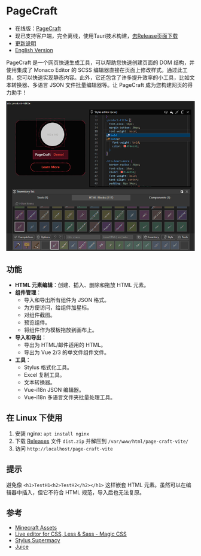 # PageCraft

- 在线版：[PageCraft](https://canwdev.github.io/page-craft-vite/#/)
- 现已支持客户端，完全离线，使用Tauri技术构建，[去Release页面下载](https://github.com/canwdev/page-craft-vite/releases)
- [更新说明](./public/release-notes.md)
- [English Version](./README-en.md)

PageCraft 是一个网页快速生成工具，可以帮助您快速创建页面的 DOM 结构，并使用集成了 Monaco Editor 的 SCSS 编辑器直接在页面上修改样式。通过此工具，您可以快速实现静态内容。此外，它还包含了许多提升效率的小工具，比如文本转换器、多语言 JSON 文件批量编辑器等。让 PageCraft 成为您构建网页的得力助手！

![img](./screenshot.png)

## 功能

- **HTML 元素编辑**：创建、插入、删除和拖放 HTML 元素。
- **组件管理**：
  - 导入和导出所有组件为 JSON 格式。
  - 为方便访问，给组件加星标。
  - 对组件截图。
  - 预览组件。
  - 将组件作为模板拖放到画布上。
- **导入和导出**：
  - 导出为 HTML/邮件适用的 HTML。
  - 导出为 Vue 2/3 的单文件组件文件。
- **工具**：
  - Stylus 格式化工具。
  - Excel 复制工具。
  - 文本转换器。
  - Vue-i18n JSON 编辑器。
  - Vue-i18n 多语言文件夹批量处理工具。

## 在 Linux 下使用

1. 安装 nginx: `apt install nginx`
2. 下载 [Releases](https://github.com/canwdev/page-craft-vite/releases) 文件 `dist.zip` 并解压到 `/var/www/html/page-craft-vite/`
3. 访问 `http://localhost/page-craft-vite`

## 提示

避免像 `<h1>TestH1<h2>TestH2</h2></h1>` 这样嵌套 HTML 元素。虽然可以在编辑器中插入，但它不符合 HTML 规范，导入后也无法复原。

## 参考

- [Minecraft Assets](https://mcasset.cloud/)
- [Live editor for CSS, Less & Sass - Magic CSS](https://chrome.google.com/webstore/detail/live-editor-for-css-less/ifhikkcafabcgolfjegfcgloomalapol/related?utm_source=chrome-ntp-icon)
- [Stylus Supermacy](https://thisismanta.github.io/stylus-supremacy/#demo)
- [Juice](https://github.com/Automattic/juice)
